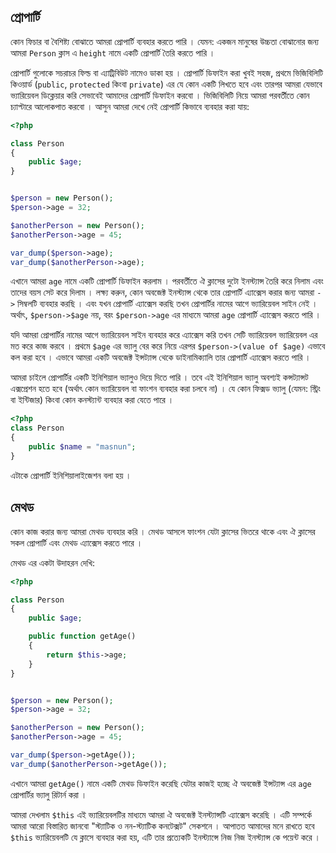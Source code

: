 ## প্রোপার্টি

কোন ফিচার বা বৈশিষ্ট্য বোঝাতে আমরা প্রোপার্টি ব্যবহার করতে পারি । যেমন: একজন মানুষের উচ্চতা বোঝানোর জন্য আমরা `Person` ক্লাস এ `height` নামে একটি প্রোপার্টি তৈরি করতে পারি । 

প্রোপার্টি গুলোকে সচরাচর ফিল্ড বা এ্যাট্রিবিউট নামেও ডাকা হয় । প্রোপার্টি ডিফাইন করা খুবই সহজ, প্রথমে ভিজিবিলিটি কিওয়ার্ড (`public`, `protected` কিংবা `private`) এর যে কোন একটি লিখতে হবে এবং তারপর আমরা যেভাবে ভ্যারিয়েবল ডিক্লেয়ার করি সেভাবেই আমাদের প্রোপার্টি ডিফাইন করবো । ভিজিবিলিটি নিয়ে আমরা পরবর্তীতে কোন চ্যাপ্টারে আলোকপাত করবো । আসুন আমরা দেখে নেই প্রোপার্টি কিভাবে ব্যবহার করা যায়: 

```php
<?php

class Person
{
    public $age;
}


$person = new Person();
$person->age = 32;

$anotherPerson = new Person();
$anotherPerson->age = 45;

var_dump($person->age);
var_dump($anotherPerson->age);
```

এখানে আমরা `age` নামে একটি প্রোপার্টি ডিফাইন করলাম । পরবর্তীতে ঐ ক্লাসের দুটো ইনস্ট্যান্স তৈরি করে নিলাম এবং তাদের বয়স সেট করে দিলাম । লক্ষ্য করুন, কোন অবজেক্ট ইনস্ট্যান্স থেকে তার প্রোপার্টি এ্যাক্সেস করার জন্য আমরা `->` সিম্বলটি ব্যবহার করছি । এবং যখন প্রোপার্টি এ্যাক্সেস করছি তখন প্রোপার্টির নামের আগে ভ্যারিয়েবল সাইন নেই । অর্থাৎ, `$person->$age` নয়, বরং `$person->age` এর মাধ্যমে আমরা `age` প্রোপার্টি এ্যাক্সেস করতে পারি । 

যদি আমরা প্রোপার্টির নামের আগে ভ্যারিয়েবল সাইন ব্যবহার করে এ্যাক্সেস করি তখন সেটি ভ্যারিয়েবল ভ্যারিয়েবল এর মত করে কাজ করবে । প্রথমে `$age` এর ভ্যালু বের করে নিয়ে এরপর `$person->(value of $age)` এভাবে কল করা হবে । এভাবে আমরা একটি অবজেক্ট ইন্সট্যান্স থেকে ডাইনামিক্যালি তার প্রোপার্টি এ্যাক্সেস করতে পারি । 

আমরা চাইলে প্রোপার্টির একটি ইনিশিয়াল ভ্যালুও দিয়ে দিতে পারি । তবে এই ইনিশিয়াল ভ্যালু অবশ্যই কন্সট্যান্সট এক্সপ্রেশন হতে হবে (অর্থাৎ কোন ভ্যারিয়েবল বা ফাংশন ব্যবহার করা চলবে না) । যে কোন ফিক্সড ভ্যালু (যেমন: স্ট্রিং বা ইন্টিজার) কিংবা কোন কনস্ট্যান্ট ব্যবহার করা যেতে পারে । 

```php
<?php
class Person
{
    public $name = "masnun";
}
```

এটাকে প্রোপার্টি ইনিশিয়ালাইজেশন বলা হয় । 

## মেথড 

কোন কাজ করার জন্য আমরা মেথড ব্যবহার করি । মেথড আসলে ফাংশন যেটা ক্লাসের ভিতরে থাকে এবং ঐ ক্লাসের সকল প্রোপার্টি এবং মেথড এ্যাক্সেস করতে পারে । 

মেথড এর একটা উদাহরন দেখি: 

```php
<?php

class Person
{
    public $age;

    public function getAge()
    {
        return $this->age;
    }
}


$person = new Person();
$person->age = 32;

$anotherPerson = new Person();
$anotherPerson->age = 45;

var_dump($person->getAge());
var_dump($anotherPerson->getAge());
```

এখানে আমরা `getAge()` নামে একটি মেথড ডিফাইন করেছি যেটার কাজই হচ্ছে ঐ অবজেক্ট ইন্সট্যান্স এর `age` প্রোপার্টির ভ্যালু রিটার্ন করা । 

আমরা দেখলাম `$this` এই ভ্যারিয়েবলটির মাধ্যমে আমরা ঐ অবজেক্ট ইনস্ট্যান্সটি এ্যাক্সেস করেছি । এটি সম্পর্কে আমরা আরো বিস্তারিত জানবো "স্ট্যাটিক ও নন-স্ট্যাটিক কনটেক্সট" সেকশনে । আপাতত আমাদের মনে রাখতে হবে `$this` ভ্যারিয়েবলটি যে ক্লাসে ব্যবহার করা হয়, এটি তার প্রত্যেকটি ইনস্ট্যান্সে নিজ নিজ ইনস্ট্যান্স কে পয়েন্ট করে । 

